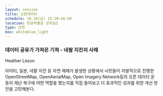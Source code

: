```yaml
---
layout: session
title: 오픈데이터
schedule: 10.16(금) 15:30~16:50
location: 한글박물관 강의실2
type: 강연
box: whiteblue_light
---
```



### 데이터 공유가 가져온 기적 - 네팔 지진의 사례

Heather Leson

아이티, 일본, 네팔 지진 등 자연 재해가 발생한 상황에서 시민들이 자발적으로 진행한 OpenStreetMap, OpenAerialMap, Open Imagery Network등의 오픈 데이터 운동이 재난 복구에 어떤 역할을 했는지를 직접 들어보고 더 효과적인 성과를 위한 개선 방안을 고민해본다.
